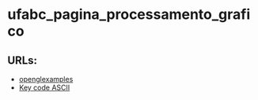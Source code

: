 # ufabc_pagina_processamento_grafico


## URLs:

- [openglexamples](https://cs.lmu.edu/~ray/notes/openglexamples/)
- [Key code ASCII](https://en.wikipedia.org/wiki/ASCII)